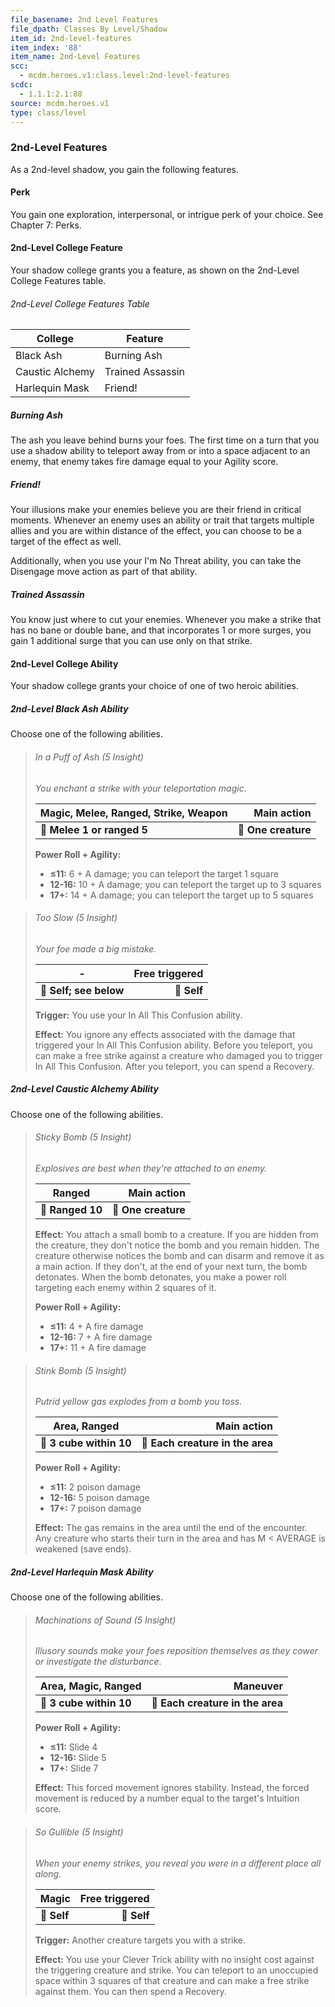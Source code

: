 ```yaml
---
file_basename: 2nd Level Features
file_dpath: Classes By Level/Shadow
item_id: 2nd-level-features
item_index: '88'
item_name: 2nd-Level Features
scc:
  - mcdm.heroes.v1:class.level:2nd-level-features
scdc:
  - 1.1.1:2.1:88
source: mcdm.heroes.v1
type: class/level
---
```


### 2nd-Level Features

As a 2nd-level shadow, you gain the following features.

#### Perk

You gain one exploration, interpersonal, or intrigue perk of your choice. See Chapter 7: Perks.

#### 2nd-Level College Feature

Your shadow college grants you a feature, as shown on the 2nd-Level College Features table.

###### 2nd-Level College Features Table

| College         | Feature          |
| --------------- | ---------------- |
| Black Ash       | Burning Ash      |
| Caustic Alchemy | Trained Assassin |
| Harlequin Mask  | Friend!          |

##### Burning Ash

The ash you leave behind burns your foes. The first time on a turn that you use a shadow ability to teleport away from or into a space adjacent to an enemy, that enemy takes fire damage equal to your Agility score.

##### Friend!

Your illusions make your enemies believe you are their friend in critical moments. Whenever an enemy uses an ability or trait that targets multiple allies and you are within distance of the effect, you can choose to be a target of the effect as well.

Additionally, when you use your I'm No Threat ability, you can take the Disengage move action as part of that ability.

##### Trained Assassin

You know just where to cut your enemies. Whenever you make a strike that has no bane or double bane, and that incorporates 1 or more surges, you gain 1 additional surge that you can use only on that strike.

#### 2nd-Level College Ability

Your shadow college grants your choice of one of two heroic abilities.

##### 2nd-Level Black Ash Ability

Choose one of the following abilities.

<!-- -->
> ###### In a Puff of Ash (5 Insight)
>
> *You enchant a strike with your teleportation magic.*
>
> | **Magic, Melee, Ranged, Strike, Weapon** |     **Main action** |
> | ---------------------------------------- | ------------------: |
> | **📏 Melee 1 or ranged 5**               | **🎯 One creature** |
>
> **Power Roll + Agility:**
>
> - **≤11:** 6 + A damage; you can teleport the target 1 square
> - **12-16:** 10 + A damage; you can teleport the target up to 3 squares
> - **17+:** 14 + A damage; you can teleport the target up to 5 squares

<!-- -->
> ###### Too Slow (5 Insight)
>
> *Your foe made a big mistake.*
>
> | **-**                  | **Free triggered** |
> | ---------------------- | -----------------: |
> | **📏 Self; see below** |        **🎯 Self** |
>
> **Trigger:** You use your In All This Confusion ability.
>
> **Effect:** You ignore any effects associated with the damage that triggered your In All This Confusion ability. Before you teleport, you can make a free strike against a creature who damaged you to trigger In All This Confusion. After you teleport, you can spend a Recovery.

##### 2nd-Level Caustic Alchemy Ability

Choose one of the following abilities.

<!-- -->
> ###### Sticky Bomb (5 Insight)
>
> *Explosives are best when they're attached to an enemy.*
>
> | **Ranged**       |     **Main action** |
> | ---------------- | ------------------: |
> | **📏 Ranged 10** | **🎯 One creature** |
>
> **Effect:** You attach a small bomb to a creature. If you are hidden from the creature, they don't notice the bomb and you remain hidden. The creature otherwise notices the bomb and can disarm and remove it as a main action. If they don't, at the end of your next turn, the bomb detonates. When the bomb detonates, you make a power roll targeting each enemy within 2 squares of it.
>
> **Power Roll + Agility:**
>
> - **≤11:** 4 + A fire damage
> - **12-16:** 7 + A fire damage
> - **17+:** 11 + A fire damage

<!-- -->
> ###### Stink Bomb (5 Insight)
>
> *Putrid yellow gas explodes from a bomb you toss.*
>
> | **Area, Ranged**        |                  **Main action** |
> | ----------------------- | -------------------------------: |
> | **📏 3 cube within 10** | **🎯 Each creature in the area** |
>
> **Power Roll + Agility:**
>
> - **≤11:** 2 poison damage
> - **12-16:** 5 poison damage
> - **17+:** 7 poison damage
>
> **Effect:** The gas remains in the area until the end of the encounter. Any creature who starts their turn in the area and has M < AVERAGE is weakened (save ends).

##### 2nd-Level Harlequin Mask Ability

Choose one of the following abilities.

<!-- -->
> ###### Machinations of Sound (5 Insight)
>
> *Illusory sounds make your foes reposition themselves as they cower or investigate the disturbance.*
>
> | **Area, Magic, Ranged** |                     **Maneuver** |
> | ----------------------- | -------------------------------: |
> | **📏 3 cube within 10** | **🎯 Each creature in the area** |
>
> **Power Roll + Agility:**
>
> - **≤11:** Slide 4
> - **12-16:** Slide 5
> - **17+:** Slide 7
>
> **Effect:** This forced movement ignores stability. Instead, the forced movement is reduced by a number equal to the target's Intuition score.

<!-- -->
> ###### So Gullible (5 Insight)
>
> *When your enemy strikes, you reveal you were in a different place all along.*
>
> | **Magic**   | **Free triggered** |
> | ----------- | -----------------: |
> | **📏 Self** |        **🎯 Self** |
>
> **Trigger:** Another creature targets you with a strike.
>
> **Effect:** You use your Clever Trick ability with no insight cost against the triggering creature and strike. You can teleport to an unoccupied space within 3 squares of that creature and can make a free strike against them. You can then spend a Recovery.
